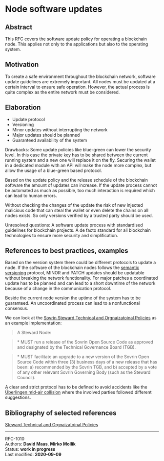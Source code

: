 # Node software updates

## Abstract
This RFC covers the software update policy for operating a blockchain node. This applies not only to the applications but also to the operating system.

## Motivation
To create a safe environment throughout the blockchain network, software update guidelines are extremely important. All nodes must be updated at a certain interval to ensure safe operation. However, the actual process is quite complex as the entire network must be considered.

## Elaboration

* Update protocol
* Versioning
* Minor updates without interrupting the network 
* Major updates should be planned
* Guaranteed availability of the system

Drawbacks:
Some update policies like blue-green can lower the security level. In this case the private key has to be shared between the current running system and a new one will replace it on the fly. Securing the wallet in a dedicated module with an API will make the node more complex, but allow the usage of a blue-green based protocol.  

Based on the update policy and the release schedule of the blockchain software the amount of updates can increase. If the update process cannot be automated as much as possible, too much interaction is required which can lead to human errors.

Without checking the changes of the update the risk of new injected malicious code that can steal the wallet or even delete the chains on all nodes exists. So only versions verified by a trusted party should be used.

Unresolved questions: A software update process with standardised guidelines for blockchain projects. A de facto standard for all blockchain technologies to ensure more security and simplification.

## References to best practices, examples
Based on the version system there could be different protocols to update a node. If the software of the blockchain nodes follows the [semantic versioning](https://semver.org/) protocol, MINOR and PATCH updates should be updatable without breaking the network functionality. For major patches a coordinated update has to be planned and can lead to a short downtime of the network because of a change in the communication protocol.

Beside the current node version the uptime of the system has to be guaranteed. An uncoordinated process can lead to a nonfunctional consensus.

We can look at the [Sovrin Steward Technical and Orgnaizatoinal Policies](https://sovrin.org/wp-content/uploads/Steward-Technical-and-Organizational-Policies-V2.pdf) as an example implementation:

> A Steward Node:

> \* MUST run a release of the Sovrin Open Source Code as approved and designated by the Technical Governance Board (TGB).

> \* MUST facilitate an upgrade to a new version of the Sovrin Open Source Code within three (3) business days of a new release that has been: a) recommended by the Sovrin TGB, and b) accepted by a vote of any other relevant Sovrin Governing Body (such as the Steward Council).

  A clear and strict protocol has to be defined to avoid accidents like the [Überlingen mid-air collision](https://en.wikipedia.org/wiki/2002\_%C3%9Cberlingen\_mid-air\_collision) where the involved parties followed different suggestions.

## Bibliography of selected references
 [Steward Technical and Orgnaizatoinal Policies](https://sovrin.org/wp-content/uploads/Steward-Technical-and-Organizational-Policies-V2.pdf)
 
***

RFC-1010    
Authors: **David Maas**, **Mirko Mollik**   
Status:  **work in progress**   
Last modified: **2020-09-09**
